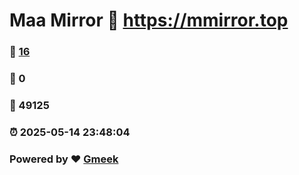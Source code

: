 # Maa Mirror :link: https://mmirror.top 
### :page_facing_up: [16](https://mmirror.top/tag.html) 
### :speech_balloon: 0 
### :hibiscus: 49125 
### :alarm_clock: 2025-05-14 23:48:04 
### Powered by :heart: [Gmeek](https://github.com/Meekdai/Gmeek)
